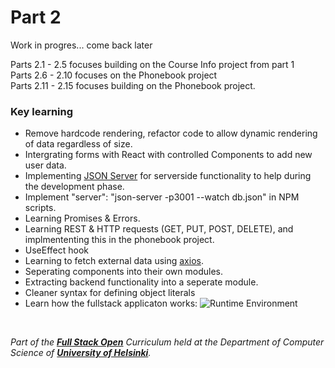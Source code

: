 # Part 2

Work in progres... come back later

Parts 2.1 - 2.5 focuses building on the Course Info project from part 1 <br />
Parts 2.6 - 2.10 focuses on the Phonebook project <br />
Parts 2.11 - 2.15 focuses building on the Phonebook project. <br />

### Key learning
- Remove hardcode rendering, refactor code to allow dynamic rendering of data regardless of size.
- Intergrating forms with React with controlled Components to add new user data.
- Implementing [JSON Server](https://github.com/typicode/json-server) for serverside functionality to help during the development phase.
- Implement "server": "json-server -p3001 --watch db.json" in NPM scripts.
- Learning Promises & Errors.
- Learning REST & HTTP requests (GET, PUT, POST, DELETE), and implmententing this in the phonebook project.
- UseEffect hook
- Learning to fetch external data using [axios](https://github.com/axios/axios).
- Seperating components into their own modules.
- Extracting backend functionality into a seperate module.
- Cleaner syntax for defining object literals
- Learn how the fullstack applicaton works:
![Runtime Environment](https://fullstackopen.com/static/0e3766361ce9d08f0c4fdd39152cf493/5a190/18e.png)
<br />


*Part of the __[Full Stack Open](https://fullstackopen.com)__ Curriculum held at the Department of Computer Science of __[University of Helsinki](https://www.helsinki.fi/en)__.*